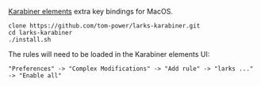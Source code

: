 [Karabiner elements](https://github.com/tekezo/Karabiner-Elements) extra key bindings for MacOS.

```
clone https://github.com/tom-power/larks-karabiner.git
cd larks-karabiner
./install.sh
```
The rules will need to be loaded in the Karabiner elements UI:

```"Preferences" -> "Complex Modifications" -> "Add rule" -> "larks ..." -> "Enable all"```
